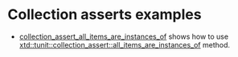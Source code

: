 # Collection asserts examples

* [collection_assert_all_items_are_instances_of](collection_assert_all_items_are_instances_of/README.md) shows how to use [xtd::tunit::collection_assert::all_items_are_instances_of](../../../src/xtd.tunit/include/xtd/assert.h) method.
